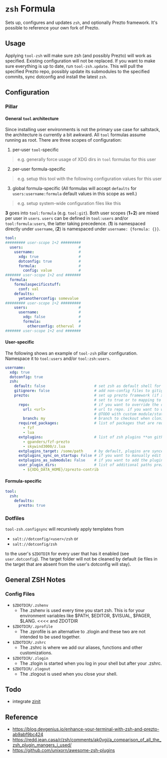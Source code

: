 # `zsh` Formula
Sets up, configures and updates `zsh`, and optionally Prezto framework. It's possible to reference your own fork of Prezto.

## Usage
Applying `tool-zsh` will make sure zsh (and possibly Prezto) will work as specified. Existing configuration will not be replaced. If you want to make sure everything is up to date, run `tool-zsh.update`. This will pull the specified Prezto repo, possibly update its submodules to the specified commits, sync dotconfig and install the latest `zsh`.

## Configuration
### Pillar
#### General `tool` architecture
Since installing user environments is not the primary use case for saltstack, the architecture is currently a bit awkward. All `tool` formulas assume running as root. There are three scopes of configuration:
1. per-user `tool`-specific
  > e.g. generally force usage of XDG dirs in `tool` formulas for this user
2. per-user formula-specific
  > e.g. setup this tool with the following configuration values for this user
3. global formula-specific (All formulas will accept `defaults` for `users:username:formula` default values in this scope as well.)
  > e.g. setup system-wide configuration files like this

**3** goes into `tool:formula` (e.g. `tool:git`). Both user scopes (**1**+**2**) are mixed per user in `users`. `users` can be defined in `tool:users` and/or `tool:formula:users`, the latter taking precedence. (**1**) is namespaced directly under `username`, (**2**) is namespaced under `username: {formula: {}}`.

```yaml
tool:
######### user-scope 1+2 #########
  users:                         #
    username:                    #
      xdg: true                  #
      dotconfig: true            #
      formula:                   #
        config: value            #
####### user-scope 1+2 end #######
  formula:
    formulaspecificstuff:
      conf: val
    defaults:
      yetanotherconfig: somevalue
######### user-scope 1+2 #########
    users:                       #
      username:                  #
        xdg: false               #
        formula:                 #
          otherconfig: otherval  #
####### user-scope 1+2 end #######
```


#### User-specific
The following shows an example of `tool-zsh` pillar configuration. Namespace it to `tool:users` and/or `tool:zsh:users`.
```yaml
username:
  xdg: true
  dotconfig: true
  zsh:
    default: false                      # set zsh as default shell for this user. defaults to false
    gitignore: false                    # add non-config files to gitignore in ZDOTDIR
    prezto:                             # set up prezto framework (if xdg is true, use XDG_DATA_HOME, else ZDOTDIR). defaults to false.
                                        # set to true or to mapping to install
      repo:                             # if you want to override the default repository with your own
        url: <url>                      # url to repo. if you want to work on main/master, just specify repo: <url>.
                                        # @TODO with custom module/state: if the repo contains 'required_packages', they will be installed
        branch: my                      # branch to checkout when cloning
      required_packages:                # list of packages that are required by the modules specified in ext_plugins that will be automatically installed
        - fzf
        - lua
      extplugins:                       # list of zsh plugins **on github** to clone into <extplugins_target>, by default ZPREZTODIR/contrib
        - gpanders/fzf-prezto
        - skywind3000/z.lua
      extplugins_target: /some/path     # by default, plugins are synced to $ZPREZTODIR/contrib. you can override it here
      extplugins_sync_on_startup: False # if you want to manually edit zshrc and add plugins on init to test them (will add stuff to zshrc)
      extplugins_as_submodule: False    # if you want to add the plugins as submodules to prezto instead of cloned repos in <extplugins_target>
      user_plugin_dirs:                 # list of additional paths prezto searches for plugins besides $ZPREZTODIR/{contrib, modules}
        - ${XDG_DATA_HOME}/zprezto-contrib
```


#### Formula-specific
```yaml
tool:
  zsh:
    defaults:
      prezto: true
```

### Dotfiles
`tool-zsh.configsync` will recursively apply templates from 

- `salt://dotconfig/<user>/zsh` or
- `salt://dotconfig/zsh`

to the user's `$ZDOTDIR` for every user that has it enabled (see `user.dotconfig`). The target folder will not be cleaned by default (ie files in the target that are absent from the user's dotconfig will stay).

## General ZSH Notes
### Config Files
* `$ZDOTDIR/.zshenv`
  - The .zshenv is used every time you start zsh. This is for your environment variables like $PATH, $EDITOR, $VISUAL, $PAGER, $LANG. <<<< and ZDOTDIR
* `$ZDOTDIR/.zprofile`
  - The .zprofile is an alternative to .zlogin and these two are not intended to be used together.
* `$ZDOTDIR/.zshrc`
  - The .zshrc is where we add our aliases, functions and other customizations.
* `$ZDOTDIR/.zlogin`
  - The .zlogin is started when you log in your shell but after your .zshrc.
* `$ZDOTDIR/.zlogout`
  - The .zlogout is used when you close your shell.

## Todo
* integrate [zinit](https://github.com/zdharma-continuum/zinit)

## Reference
* https://blog.devgenius.io/enhance-your-terminal-with-zsh-and-prezto-ab9abf9bc424
* https://redd.jean.casa/r/zsh/comments/ak0vgi/a_comparison_of_all_the_zsh_plugin_mangers_i_used/
* https://github.com/unixorn/awesome-zsh-plugins
